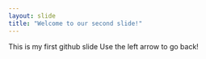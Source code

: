 ```yaml
---
layout: slide
title: "Welcome to our second slide!"
---
```

This is my first github slide
Use the left arrow to go back!
